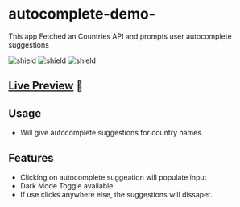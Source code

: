 # autocomplete-demo-
This app Fetched an Countries API and prompts user autocomplete suggestions

![shield](https://img.shields.io/badge/HTML5-E34F26?style=for-the-badge&logo=html5&logoColor=white) ![shield](https://img.shields.io/badge/CSS3-1572B6?style=for-the-badge&logo=css3&logoColor=white) ![shield](https://img.shields.io/badge/Vercel-000000?style=for-the-badge&logo=vercel&logoColor=white)

## [Live Preview](https://autocomplete-demo-beta.vercel.app/) :link:

## Usage
- Will give autocomplete suggestions for  country names.

## Features

- Clicking on autocomplete suggeation will populate input
- Dark Mode Toggle available
- If use clicks anywhere else, the suggestions will dissaper.


